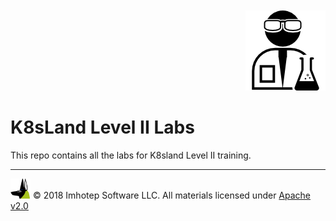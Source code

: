 <div align="right" style="margin-top:10px">
  <img src="assets/lab.png" width="128" height="auto"/>
</div>

# K8sLand Level II Labs

This repo contains all the labs for K8sland Level II training.

---
<img src="assets/imhotep_logo.png" width="32" height="auto"/> © 2018 Imhotep Software LLC.
All materials licensed under [Apache v2.0](http://www.apache.org/licenses/LICENSE-2.0)
